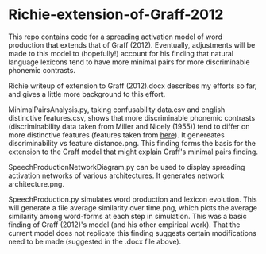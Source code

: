 Richie-extension-of-Graff-2012
==============================

This repo contains code for a spreading activation model of word production that extends that of Graff (2012). Eventually, adjustments will be made to this model to (hopefully!) account for his finding that natural language lexicons tend to have more minimal pairs for more discriminable phonemic contrasts.

Richie writeup of extension to Graff (2012).docx describes my efforts so far, and gives a little more background to this effort.

MinimalPairsAnalysis.py, taking confusability data.csv and english distinctive features.csv, shows that more discriminable phonemic contrasts (discriminability data taken from Miller and Nicely (1955)) tend to differ on more distinctive features (features taken from [here](http://clas.mq.edu.au/speech/phonetics/phonology/features/)). It genereates discriminability vs feature distance.png. This finding forms the basis for the extension to the Graff model that might explain Graff's minimal pairs finding.

SpeechProductionNetworkDiagram.py can be used to display spreading activation networks of various architectures. It generates network architecture.png.

SpeechProduction.py simulates word production and lexicon evolution. This will generate a file average similarity over time.png, which plots the average similarity among word-forms at each step in simulation. This was a basic finding of Graff (2012)'s model (and his other empirical work). That the current model does not replicate this finding suggests certain modifications need to be made (suggested in the .docx file above).

